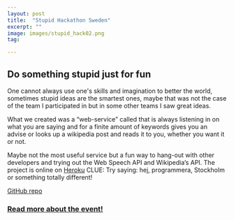 ```yaml
---
layout: post
title:  "Stupid Hackathon Sweden"
excerpt: ""
image: images/stupid_hack02.png
tag:

---
```

## Do something stupid just for fun

One cannot always use one's skills and imagination to better the world, sometimes stupid ideas are the smartest ones, maybe that was not the case of the team I participated in but in some other teams I saw great ideas.

What we created was a “web-service” called  that is always listening in on what you are saying and for a finite amount of keywords gives you an advise or looks up a wikipedia post and reads it to you, whether you want it or not.

Maybe not the most useful service but a fun way to hang-out with other developers and trying out the Web Speech API and Wikipedia’s API. The project is online on                           <a href="https://stupidhackathon.herokuapp.com" target="_blank">Heroku</a> CLUE: Try saying: hej, programmera, Stockholm or something totally different!

 <a href="https://github.com/Hatlen/stupidhackaton " target="_blank">GitHub repo</a>

<a href="https://www.stupidhackathon.se/" target="_blank"> <h3>Read more about the event!</h3></a>
